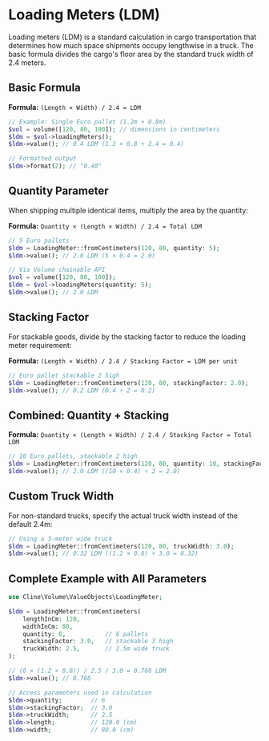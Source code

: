# Loading Meters (LDM)

Loading meters (LDM) is a standard calculation in cargo transportation that determines how much space shipments occupy lengthwise in a truck. The basic formula divides the cargo's floor area by the standard truck width of 2.4 meters.

## Basic Formula

**Formula:** `(Length × Width) / 2.4 = LDM`

```php
// Example: Single Euro pallet (1.2m × 0.8m)
$vol = volume([120, 80, 100]); // dimensions in centimeters
$ldm = $vol->loadingMeters();
$ldm->value(); // 0.4 LDM (1.2 × 0.8 ÷ 2.4 = 0.4)

// Formatted output
$ldm->format(2); // "0.40"
```

## Quantity Parameter

When shipping multiple identical items, multiply the area by the quantity:

**Formula:** `Quantity × (Length × Width) / 2.4 = Total LDM`

```php
// 5 Euro pallets
$ldm = LoadingMeter::fromCentimeters(120, 80, quantity: 5);
$ldm->value(); // 2.0 LDM (5 × 0.4 = 2.0)

// Via Volume chainable API
$vol = volume([120, 80, 100]);
$ldm = $vol->loadingMeters(quantity: 5);
$ldm->value(); // 2.0 LDM
```

## Stacking Factor

For stackable goods, divide by the stacking factor to reduce the loading meter requirement:

**Formula:** `(Length × Width) / 2.4 / Stacking Factor = LDM per unit`

```php
// Euro pallet stackable 2 high
$ldm = LoadingMeter::fromCentimeters(120, 80, stackingFactor: 2.0);
$ldm->value(); // 0.2 LDM (0.4 ÷ 2 = 0.2)
```

## Combined: Quantity + Stacking

**Formula:** `Quantity × (Length × Width) / 2.4 / Stacking Factor = Total LDM`

```php
// 10 Euro pallets, stackable 2 high
$ldm = LoadingMeter::fromCentimeters(120, 80, quantity: 10, stackingFactor: 2.0);
$ldm->value(); // 2.0 LDM ((10 × 0.4) ÷ 2 = 2.0)
```

## Custom Truck Width

For non-standard trucks, specify the actual truck width instead of the default 2.4m:

```php
// Using a 3-meter wide truck
$ldm = LoadingMeter::fromCentimeters(120, 80, truckWidth: 3.0);
$ldm->value(); // 0.32 LDM ((1.2 × 0.8) ÷ 3.0 = 0.32)
```

## Complete Example with All Parameters

```php
use Cline\Volume\ValueObjects\LoadingMeter;

$ldm = LoadingMeter::fromCentimeters(
    lengthInCm: 120,
    widthInCm: 80,
    quantity: 6,           // 6 pallets
    stackingFactor: 3.0,   // stackable 3 high
    truckWidth: 2.5,       // 2.5m wide truck
);

// (6 × (1.2 × 0.8)) / 2.5 / 3.0 = 0.768 LDM
$ldm->value(); // 0.768

// Access parameters used in calculation
$ldm->quantity;        // 6
$ldm->stackingFactor;  // 3.0
$ldm->truckWidth;      // 2.5
$ldm->length;          // 120.0 (cm)
$ldm->width;           // 80.0 (cm)
```
